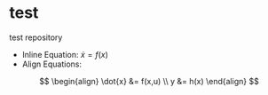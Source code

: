 # test
test repository

- Inline Equation: $\dot{x} = f(x)$
- Align Equations:

$$
\begin{align}
\dot{x} &= f(x,u) \\
y &= h(x)
\end{align}
$$
